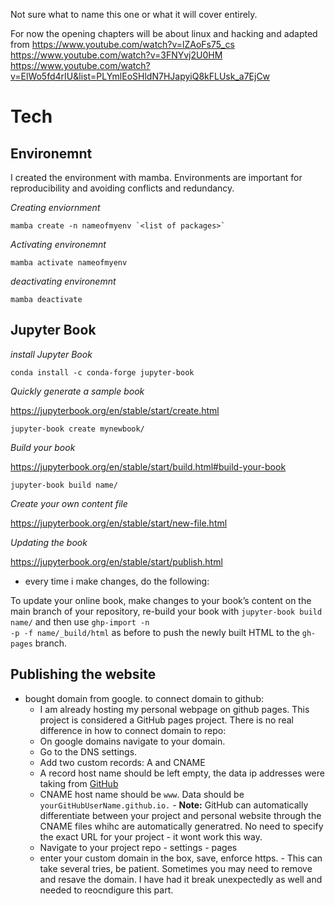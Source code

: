 Not sure what to name this one or what it will cover entirely.

For now the opening chapters will be about linux and hacking and adapted from
https://www.youtube.com/watch?v=lZAoFs75_cs
https://www.youtube.com/watch?v=3FNYvj2U0HM
https://www.youtube.com/watch?v=ElWo5fd4rIU&list=PLYmlEoSHldN7HJapyiQ8kFLUsk_a7EjCw
# Tech

## Environemnt

I created the environment with mamba.
Environments are important for reproducibility and avoiding conflicts and redundancy.

*Creating enviornment*

    mamba create -n nameofmyenv `<list of packages>`

*Activating environemnt*

    mamba activate nameofmyenv
*deactivating environemnt*

    mamba deactivate

## Jupyter Book

*install Jupyter Book*

    conda install -c conda-forge jupyter-book

*Quickly generate a sample book* 

https://jupyterbook.org/en/stable/start/create.html

    jupyter-book create mynewbook/ 
    
*Build your book*

https://jupyterbook.org/en/stable/start/build.html#build-your-book

    jupyter-book build name/

*Create your own content file*

https://jupyterbook.org/en/stable/start/new-file.html

*Updating the book*

https://jupyterbook.org/en/stable/start/publish.html

-  every time i make changes, do the following:

To update your online book, make changes to your book’s content on the main branch of your repository, re-build your book with <code>jupyter-book build name/</code> and then use <code>ghp-import -n -p -f name/_build/html</code> as before to push the newly built HTML to the <code>gh-pages</code> branch.

## Publishing the website

- bought domain from google. to connect domain to github:
    - I am already hosting my personal webpage on github pages. This project is considered a GitHub pages project. There is no real difference in how to connect domain to repo:
    - On google domains navigate to your domain.
    - Go to the DNS settings.
    - Add two custom records: A and CNAME
    - A record host name should be left empty, the data ip addresses were taking from [GitHub](https://docs.github.com/en/pages/configuring-a-custom-domain-for-your-github-pages-site/managing-a-custom-domain-for-your-github-pages-site#configuring-an-apex-domain)
    - CNAME host name should be `www`.  Data should be `yourGitHubUserName.github.io.` - **Note:** GitHub can automatically differentiate between your project and personal website through the CNAME files whihc are automatically generatred. No need to specify the exact URL for your project - it wont work this way.
    - Navigate to your project repo - settings - pages
    - enter your custom domain in the box, save, enforce https. - This can take several tries, be patient. Sometimes you may need to remove and resave the domain. I have had it break unexpectedly as well and needed to reocndigure this part.
